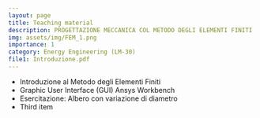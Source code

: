 ```yaml
---
layout: page
title: Teaching material
description: PROGETTAZIONE MECCANICA COL METODO DEGLI ELEMENTI FINITI
img: assets/img/FEM_1.png
importance: 1
category: Energy Engineering (LM-30)
file1: Introduzione.pdf
---
```


<ul>
    <li>Introduzione al Metodo degli Elementi Finiti <a href="{{ page.file1 | prepend: 'TeachingMaterial/Ingegneria_Energetica/PMMEF/' | relative_url}}" target="_blank" rel="noopener noreferrer" class="float-right"><i class="fas fa-file-pdf"></i></a></li>
    <li>Graphic User Interface (GUI) Ansys Workbench <a href="/TeachingMaterial/Ingegneria_Energetica/PMMEF/GUI.pdf" target="_blank" rel="noopener noreferrer" class="float-right"><i class="fas fa-file-pdf"></i></a></li>
	<li>Esercitazione: Albero con variazione di diametro <a href="/TeachingMaterial/Ingegneria_Energetica/PMMEF/2_Albero_con_variazione_diametro_CAD" target="_blank" rel="noopener noreferrer" class="float-right"><i class="fas fa-folder"></i></a><a href="/TeachingMaterial/Ingegneria_Energetica/PMMEF/_2_0_Albero_con_variazione_diametro.pdf" target="_blank" rel="noopener noreferrer" class="float-right"><i class="fas fa-file-pdf"></i></a></li>
    <li>Third item</li>
</ul>

